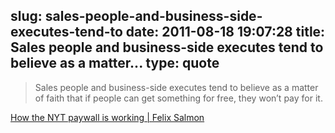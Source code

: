 slug: sales-people-and-business-side-executes-tend-to
date: 2011-08-18 19:07:28
title: Sales people and business-side executes tend to believe as a matter...
type: quote
---

> Sales people and business-side executes tend to believe as a matter of faith that if people can get something for free, they won’t pay for it.

[How the NYT paywall is working | Felix Salmon](http://blogs.reuters.com/felix-salmon/2011/08/12/how-the-nyt-paywall-is-working/?dlvrit=60132)
